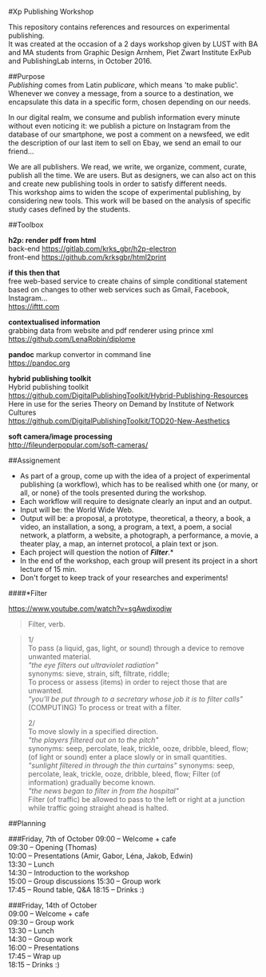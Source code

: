 #Xp Publishing Workshop

This repository contains references and resources on experimental publishing.  
It was created at the occasion of a 2 days workshop given by LUST with BA and MA students from Graphic Design Arnhem, Piet Zwart Institute ExPub and PublishingLab interns, in October 2016.

##Purpose  
*Publishing* comes from Latin *publicare*, which means 'to make public'. Whenever we convey a message, from a source to a destination, we encapsulate this data in a specific form, chosen depending on our needs.   
  
In our digital realm, we consume and publish information every minute without even noticing it: we publish a picture on Instagram from the database of our smartphone, we post a comment on a newsfeed, we edit the description of our last item to sell on Ebay, we send an email to our friend…  
  
We are all publishers. We read, we write, we organize, comment, curate, publish all the time. We are users. But as designers, we can also act on this and create new publishing tools in order to satisfy different needs.   
This workshop aims to widen the scope of experimental publishing, by considering new tools. This work will be based on the analysis of specific study cases defined by the students.         


##Toolbox  

**h2p: render pdf from html**  
back-end
https://gitlab.com/krks_gbr/h2p-electron  
front-end
https://github.com/krksgbr/html2print  

**if this then that**  
free web-based service to create chains of simple conditional statement based on changes to other web services such as Gmail, Facebook, Instagram…  
https://ifttt.com  

**contextualised information**  
grabbing data from website and pdf renderer using prince xml  
https://github.com/LenaRobin/diplome  

**pandoc**
markup convertor in command line  
https://pandoc.org  

**hybrid publishing toolkit**  
Hybrid publishing toolkit  
https://github.com/DigitalPublishingToolkit/Hybrid-Publishing-Resources  
Here in use for the series Theory on Demand by Institute of Network Cultures  
https://github.com/DigitalPublishingToolkit/TOD20-New-Aesthetics  

**soft camera/image processing**  
http://fileunderpopular.com/soft-cameras/  
  
##Assignement  
* As part of a group, come up with the idea of a project of experimental publishing (a workflow), which has to be realised whith one {or many, or all, or none} of the tools presented during the workshop.  
* Each workflow will require to designate clearly an input and an output.   
* Input will be: the World Wide Web.  
* Output will be: a proposal, a prototype, theoretical, a theory, a book, a video, an installation, a song, a program, a text, a poem, a social network, a platform, a website, a photograph, a performance, a movie, a theater play, a map, an internet protocol, a plain text or json.    
* Each project will question the notion of ***Filter***.\*      
* In the end of the workshop, each group will present its project in a short lecture of 15 min.  
* Don't forget to keep track of your researches and experiments!


####\*Filter  
  
https://www.youtube.com/watch?v=sgAwdixodjw  
  
> Filter, verb.  
   
> 1/  
> To pass (a liquid, gas, light, or sound) through a device to remove unwanted material.  
> *"the eye filters out ultraviolet radiation"*  
> synonyms: sieve, strain, sift, filtrate, riddle;  
> To process or assess (items) in order to reject those that are unwanted.  
> *"you'll be put through to a secretary whose job it is to filter calls"*  
> (COMPUTING) To process or treat with a filter.   
>  
> 2/  
> To move slowly in a specified direction.  
> *"the players filtered out on to the pitch"*  
> synonyms: seep, percolate, leak, trickle, ooze, dribble, bleed, flow;  
> (of light or sound) enter a place slowly or in small quantities.  
> *"sunlight filtered in through the thin curtains"*
> synonyms: seep, percolate, leak, trickle, ooze, dribble, bleed, flow; 
> Filter (of information) gradually become known.  
> *"the news began to filter in from the hospital"*  
> Filter (of traffic) be allowed to pass to the left or right at a junction while traffic going straight ahead is halted.



##Planning

###Friday, 7th of October
09:00 – Welcome + cafe  
09:30 – Opening (Thomas)  
10:00 – Presentations (Amir, Gabor, Léna, Jakob, Edwin)  
13:30 – Lunch   
14:30 – Introduction to the workshop  
15:00 – Group discussions
15:30 – Group work  
17:45 – Round table, Q&A
18:15 – Drinks :)    

###Friday, 14th of October  
09:00 – Welcome + cafe  
09:30 – Group work    
13:30 – Lunch    
14:30 – Group work  
16:00 – Presentations  
17:45 – Wrap up    
18:15 – Drinks :) 

